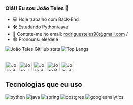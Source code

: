 ### Olá!! Eu sou João Teles 👋

- 💻 Hoje trabalho com Back-End
- 🛠️ Estudando Python/Java
- 💬 Contate-me no email: rodriguesteles98@gmail.com / 
- 😄 Pronouns: ele/dele


![João Teles GitHub stats](https://github-readme-stats.vercel.app/api?username=JoaoTeles01&show_icons=true&theme=dark)
![Top Langs](https://github-readme-stats.vercel.app/api/top-langs/?username=JoaoTeles01&show_icons=true&theme=dark\&layout=compact)

<div style="display: inline_block"><br>
  <img align="center" alt="Joao.Python" height="30" width="40" src="https://cdn.jsdelivr.net/gh/devicons/devicon@latest/icons/python/python-original.svg">
  <img align="center" alt="Joao.Java" height="30" width="40" src="https://cdn.jsdelivr.net/gh/devicons/devicon@latest/icons/java/java-original.svg">
  <img align="center" alt="Joao.Spring" height="30" width="40" src="https://cdn.jsdelivr.net/gh/devicons/devicon@latest/icons/spring/spring-original.svg">
  <img align="center" alt="Joao.Postgres" height="30" width="40" src="https://cdn.jsdelivr.net/gh/devicons/devicon@latest/icons/postgresql/postgresql-original.svg">
  <img align="center" alt="Joao.Selenium" height="30" width="40" src="https://cdn.jsdelivr.net/gh/devicons/devicon@latest/icons/selenium/selenium-original.svg">
</div>  

  
## Tecnologias que eu uso 

<div style="display: inline_block">
  <img align="center" alt="python" src="https://img.shields.io/badge/Python-3776AB?style=for-the-badge&logo=python&logoColor=white" />
  <img align="center" alt="java" src="https://img.shields.io/badge/Java-ED8B00?style=for-the-badge&logo=openjdk&logoColor=white" />
  <img align="center" alt="spring" src="https://img.shields.io/badge/Spring-6DB33F?style=for-the-badge&logo=spring&logoColor=white" />
  <img align="center" alt="postgres" src="https://img.shields.io/badge/PostgreSQL-316192?style=for-the-badge&logo=postgresql&logoColor=white" />
  <img align="center" alt="googleanalytics" src="https://img.shields.io/badge/Google%20Analytics-E37400?style=for-the-badge&logo=google%20analytics&logoColor=white" />
</div><br/>
